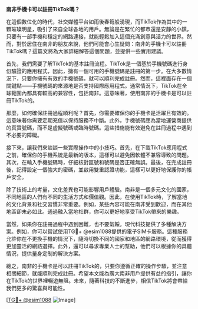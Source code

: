 **南非手機卡可以註冊TikTok嗎？**

在這個數位化的時代，社交媒體平台如雨後春筍般湧現，而TikTok作為其中的一顆璀璨明星，吸引了來自全球各地的用戶。無論是在繁忙的都市還是安靜的小鎮，只要有一部手機和穩定的網路連接，就能輕鬆加入這個充滿創意與活力的世界。然而，對於居住在南非的朋友來說，他們可能會心生疑問：南非的手機卡可以註冊TikTok嗎？這篇文將為大家詳細解答這個問題，並提供一些實用建議。

首先，我們需要了解TikTok的基本註冊流程。TikTok是一個基於手機號碼進行身份驗證的應用程式，因此，擁有一個可用的手機號碼是註冊的第一步。在大多數情況下，只要你擁有有效的手機號碼，就可以順利完成註冊。然而，這裡面存在一個關鍵點——手機號碼的來源地是否支持國際應用程式。通常情況下，TikTok在全球範圍內都具有較高的兼容性，包括南非。這意味著，使用南非的手機卡是可以註冊TikTok的。

那麼，如何確保註冊過程順利呢？首先，你需要確保你的手機卡是活躍且有效的。這意味著你需要定期充值以保持服務不中斷。此外，手機號碼應為當地運營商提供的真實號碼，而不是虛擬號碼或臨時號碼。這些措施能有效避免在註冊過程中遇到不必要的障礙。

接下來，讓我們來談談一些實際操作中的小技巧。首先，在下載TikTok應用程式之前，確保你的手機系統是最新的版本，這樣可以避免因軟體不兼容導致的問題。其次，在輸入手機號碼時，仔細核對區號和號碼是否正確無誤。最後，在完成註冊後，記得設定一個強大的密碼，並啟用雙重認證功能，這樣可以更好地保護你的帳戶安全。

除了技術上的考量，文化差異也可能影響用戶體驗。南非是一個多元文化的國家，不同地區的人們有不同的生活方式和價值觀。因此，在使用TikTok時，了解當地的文化背景和社交習慣非常重要。例如，某些內容可能在南非受到歡迎，而在其他地區卻未必如此。通過融入當地社群，你可以更好地享受TikTok帶來的樂趣。

當然，如果你在註冊過程中遇到困難，也不要氣餒。現代科技提供了多種解決方案。例如，你可以嘗試使用TG💪+ @esim1088提供的電子SIM卡服務。這種服務允許你在不更換手機的情況下，隨時切換不同的國家和地區的網路環境，從而獲得更加靈活的網路選擇。此外，還可以尋求專業人士的幫助，他們可以根據你的具體情況，提供量身定制的解決方案。

總之，南非的手機卡是可以註冊TikTok的，只要你遵循正確的操作步驟，並注意相關細節，就能順利完成註冊。希望本文能為廣大南非用戶提供有益的指引，讓你在TikTok的世界裡暢遊無阻。未來，隨著科技的不斷進步，相信TikTok將會帶給我們更多的驚喜與可能性。

[[TG💪+ @esim1088](https://t.me/s/esim1088) ![Image](https://i.postimg.cc/4NQfJmqS/Snipaste-2025-05-13-00-14-12.png)]